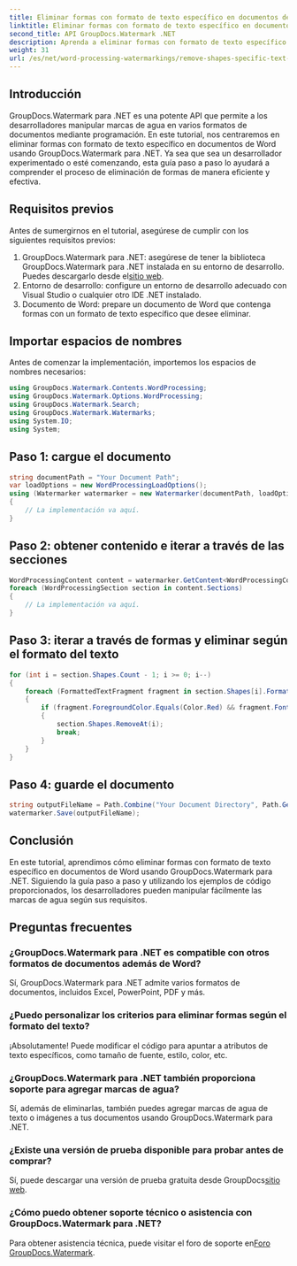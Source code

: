 ```yaml
---
title: Eliminar formas con formato de texto específico en documentos de Word
linktitle: Eliminar formas con formato de texto específico en documentos de Word
second_title: API GroupDocs.Watermark .NET
description: Aprenda a eliminar formas con formato de texto específico en documentos de Word usando GroupDocs.Watermark para .NET. Siga nuestra guía para la manipulación eficiente de marcas de agua.
weight: 31
url: /es/net/word-processing-watermarkings/remove-shapes-specific-text-formatting-word-docs/
---
```

## Introducción
GroupDocs.Watermark para .NET es una potente API que permite a los desarrolladores manipular marcas de agua en varios formatos de documentos mediante programación. En este tutorial, nos centraremos en eliminar formas con formato de texto específico en documentos de Word usando GroupDocs.Watermark para .NET. Ya sea que sea un desarrollador experimentado o esté comenzando, esta guía paso a paso lo ayudará a comprender el proceso de eliminación de formas de manera eficiente y efectiva.
## Requisitos previos
Antes de sumergirnos en el tutorial, asegúrese de cumplir con los siguientes requisitos previos:
1.  GroupDocs.Watermark para .NET: asegúrese de tener la biblioteca GroupDocs.Watermark para .NET instalada en su entorno de desarrollo. Puedes descargarlo desde el[sitio web](https://releases.groupdocs.com/Watermark/net/).
2. Entorno de desarrollo: configure un entorno de desarrollo adecuado con Visual Studio o cualquier otro IDE .NET instalado.
3. Documento de Word: prepare un documento de Word que contenga formas con un formato de texto específico que desee eliminar.

## Importar espacios de nombres
Antes de comenzar la implementación, importemos los espacios de nombres necesarios:
```csharp
using GroupDocs.Watermark.Contents.WordProcessing;
using GroupDocs.Watermark.Options.WordProcessing;
using GroupDocs.Watermark.Search;
using GroupDocs.Watermark.Watermarks;
using System.IO;
using System;
```
## Paso 1: cargue el documento
```csharp
string documentPath = "Your Document Path";
var loadOptions = new WordProcessingLoadOptions();
using (Watermarker watermarker = new Watermarker(documentPath, loadOptions))
{
    // La implementación va aquí.
}
```
## Paso 2: obtener contenido e iterar a través de las secciones
```csharp
WordProcessingContent content = watermarker.GetContent<WordProcessingContent>();
foreach (WordProcessingSection section in content.Sections)
{
    // La implementación va aquí.
}
```
## Paso 3: iterar a través de formas y eliminar según el formato del texto
```csharp
for (int i = section.Shapes.Count - 1; i >= 0; i--)
{
    foreach (FormattedTextFragment fragment in section.Shapes[i].FormattedTextFragments)
    {
        if (fragment.ForegroundColor.Equals(Color.Red) && fragment.Font.FamilyName == "Arial")
        {
            section.Shapes.RemoveAt(i);
            break;
        }
    }
}
```
## Paso 4: guarde el documento
```csharp
string outputFileName = Path.Combine("Your Document Directory", Path.GetFileName(documentPath));
watermarker.Save(outputFileName);
```

## Conclusión
En este tutorial, aprendimos cómo eliminar formas con formato de texto específico en documentos de Word usando GroupDocs.Watermark para .NET. Siguiendo la guía paso a paso y utilizando los ejemplos de código proporcionados, los desarrolladores pueden manipular fácilmente las marcas de agua según sus requisitos.
## Preguntas frecuentes
### ¿GroupDocs.Watermark para .NET es compatible con otros formatos de documentos además de Word?
Sí, GroupDocs.Watermark para .NET admite varios formatos de documentos, incluidos Excel, PowerPoint, PDF y más.
### ¿Puedo personalizar los criterios para eliminar formas según el formato del texto?
¡Absolutamente! Puede modificar el código para apuntar a atributos de texto específicos, como tamaño de fuente, estilo, color, etc.
### ¿GroupDocs.Watermark para .NET también proporciona soporte para agregar marcas de agua?
Sí, además de eliminarlas, también puedes agregar marcas de agua de texto o imágenes a tus documentos usando GroupDocs.Watermark para .NET.
### ¿Existe una versión de prueba disponible para probar antes de comprar?
 Sí, puede descargar una versión de prueba gratuita desde GroupDocs[sitio web](https://releases.groupdocs.com/).
### ¿Cómo puedo obtener soporte técnico o asistencia con GroupDocs.Watermark para .NET?
 Para obtener asistencia técnica, puede visitar el foro de soporte en[Foro GroupDocs.Watermark](https://forum.groupdocs.com/c/watermark/19).